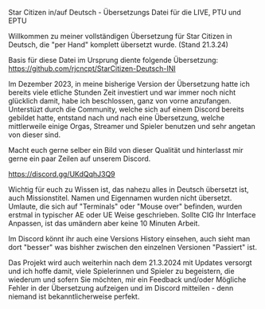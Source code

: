 Star Citizen in/auf Deutsch - Übersetzungs Datei für die LIVE, PTU und EPTU

Willkommen zu meiner vollständigen Übersetzung für Star Citizen in Deutsch, die "per Hand" komplett übersetzt wurde. (Stand 21.3.24) 

Basis für diese Datei im Ursprung diente folgende Übersetzung: https://github.com/rjcncpt/StarCitizen-Deutsch-INI

Im Dezember 2023, in meine bisherige Version der Übersetzung hatte ich bereits viele etliche Stunden Zeit investiert und war immer noch nicht glücklich damit, habe ich beschlossen, ganz von vorne anzufangen. 
Unterstüzt durch die Community, welche sich auf einem Discord bereits gebildet hatte, entstand nach und nach eine Übersetzung, welche mittlerweile einige Orgas, Streamer und Spieler benutzen und sehr angetan von dieser sind.

Macht euch gerne selber ein Bild von dieser Qualität und hinterlasst mir gerne ein paar Zeilen auf unserem Discord.   

https://discord.gg/UKdQqhJ3Q9 

Wichtig für euch zu Wissen ist, das nahezu alles in Deutsch übersetzt ist, auch Missionstitel. Namen und Eigennamen wurden nicht übersetzt. Umlaute, die sich auf "Terminals" oder "Mouse over" befinden, wurden erstmal in typischer AE oder UE Weise geschrieben.
Sollte CIG Ihr Interface Anpassen, ist das umändern aber keine 10 Minuten Arbeit. 

Im Discord könnt ihr auch eine Versions History einsehen, auch sieht man dort "besser" was bishher zwischen den einzelnen Versionen "Passiert" ist.

Das Projekt wird auch weiterhin nach dem 21.3.2024 mit Updates versorgt und ich hoffe damit, viele Spielerinnen und Spieler zu begeistern, die wiederum und sofern Sie möchten, mir ein Feedback und/oder Mögliche Fehler in der Übersetzung aufzeigen und im Discord mitteilen - denn niemand ist bekanntlicherweise perfekt.
